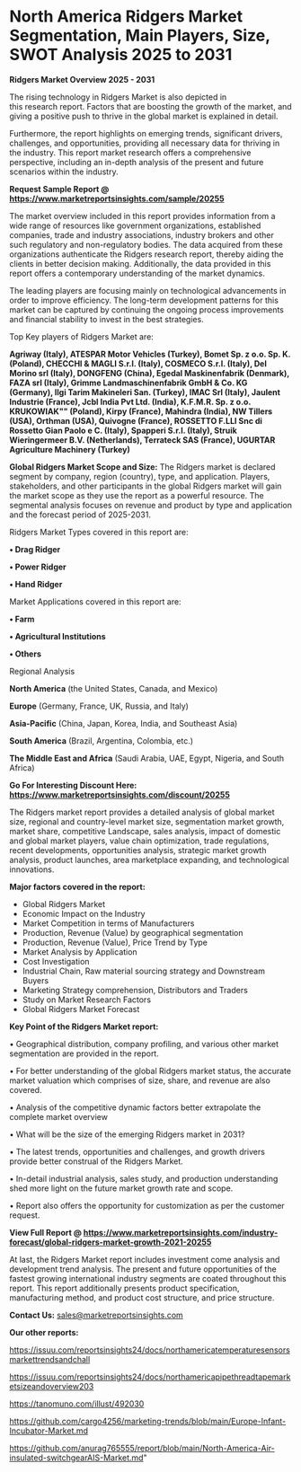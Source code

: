# North America Ridgers Market Segmentation, Main Players, Size, SWOT Analysis 2025 to 2031

<Strong> Ridgers Market Overview 2025 - 2031</strong>

The rising technology in Ridgers Market is also depicted in this research report. Factors that are boosting the growth of the market, and giving a positive push to thrive in the global market is explained in detail.

Furthermore, the report highlights on emerging trends, significant drivers, challenges, and opportunities, providing all necessary data for thriving in the industry. This report market research offers a comprehensive perspective, including an in-depth analysis of the present and future scenarios within the industry.

<strong>Request Sample Report @ <a href=https://www.marketreportsinsights.com/sample/20255>https://www.marketreportsinsights.com/sample/20255</a></strong>

The market overview included in this report provides information from a wide range of resources like government organizations, established companies, trade and industry associations, industry brokers and other such regulatory and non-regulatory bodies. The data acquired from these organizations authenticate the Ridgers research report, thereby aiding the clients in better decision making. Additionally, the data provided in this report offers a contemporary understanding of the market dynamics.

The leading players are focusing mainly on technological advancements in order to improve efficiency. The long-term development patterns for this market can be captured by continuing the ongoing process improvements and financial stability to invest in the best strategies.

Top Key players of Ridgers Market are:

<strong>Agriway (Italy), ATESPAR Motor Vehicles (Turkey), Bomet Sp. z o.o. Sp. K. (Poland), CHECCHI & MAGLI S.r.l. (Italy), COSMECO S.r.l. (Italy), Del Morino srl (Italy), DONGFENG (China), Egedal Maskinenfabrik (Denmark), FAZA srl (Italy), Grimme Landmaschinenfabrik GmbH & Co. KG (Germany), Ilgi Tarim Makineleri San. (Turkey), IMAC Srl (Italy), Jaulent Industrie (France), Jcbl India Pvt Ltd. (India), K.F.M.R. Sp. z o.o. KRUKOWIAK"" (Poland), Kirpy (France), Mahindra (India), NW Tillers (USA), Orthman (USA), Quivogne (France), ROSSETTO F.LLI Snc di Rossetto Gian Paolo e C. (Italy), Spapperi S.r.l. (Italy), Struik Wieringermeer B.V. (Netherlands), Terrateck SAS (France), UGURTAR Agriculture Machinery (Turkey)</strong>

<strong><b>Global Ridgers Market Scope and Size:</b></strong>
The Ridgers market is declared segment by company, region (country), type, and application. Players, stakeholders, and other participants in the global Ridgers market will gain the market scope as they use the report as a powerful resource. The segmental analysis focuses on revenue and product by type and application and the forecast period of 2025-2031.

Ridgers Market Types covered in this report are:

<strong>• Drag Ridger

• Power Ridger

• Hand Ridger</strong>

Market Applications covered in this report are:

<strong>• Farm

• Agricultural Institutions

• Others</strong> 

Regional Analysis

<strong>North America</strong> (the United States, Canada, and Mexico)

<strong>Europe</strong> (Germany, France, UK, Russia, and Italy)

<strong>Asia-Pacific</strong> (China, Japan, Korea, India, and Southeast Asia)

<strong>South America</strong> (Brazil, Argentina, Colombia, etc.)

<strong>The Middle East and Africa</strong> (Saudi Arabia, UAE, Egypt, Nigeria, and South Africa)

<strong>Go For Interesting Discount Here: <a href=https://www.marketreportsinsights.com/discount/20255>https://www.marketreportsinsights.com/discount/20255</a></strong>

The Ridgers market report provides a detailed analysis of global market size, regional and country-level market size, segmentation market growth, market share, competitive Landscape, sales analysis, impact of domestic and global market players, value chain optimization, trade regulations, recent developments, opportunities analysis, strategic market growth analysis, product launches, area marketplace expanding, and technological innovations.

<strong><b>Major factors covered in the report:</b></strong>
<ul>
  <li>Global Ridgers Market </li>
  <li>Economic Impact on the Industry</li>
  <li>Market Competition in terms of Manufacturers</li>
  <li>Production, Revenue (Value) by geographical segmentation</li>
  <li>Production, Revenue (Value), Price Trend by Type</li>
  <li>Market Analysis by Application</li>
  <li>Cost Investigation</li>
  <li>Industrial Chain, Raw material sourcing strategy and Downstream Buyers</li>
  <li>Marketing Strategy comprehension, Distributors and Traders</li>
  <li>Study on Market Research Factors</li>
  <li>Global Ridgers Market Forecast</li>
</ul>

<strong><b>Key Point of the Ridgers Market report:</b></strong>

• Geographical distribution, company profiling, and various other market segmentation are provided in the report.

• For better understanding of the global Ridgers market status, the accurate market valuation which comprises of size, share, and revenue are also covered.

• Analysis of the competitive dynamic factors better extrapolate the complete market overview

• What will be the size of the emerging Ridgers market in 2031?

• The latest trends, opportunities and challenges, and growth drivers provide better construal of the Ridgers Market.

• In-detail industrial analysis, sales study, and production understanding shed more light on the future market growth rate and scope.

• Report also offers the opportunity for customization as per the customer request.

<strong><b>View Full Report @ <a href=https://www.marketreportsinsights.com/industry-forecast/global-ridgers-market-growth-2021-20255>https://www.marketreportsinsights.com/industry-forecast/global-ridgers-market-growth-2021-20255</a></b></strong>


At last, the Ridgers Market report includes investment come analysis and development trend analysis. The present and future opportunities of the fastest growing international industry segments are coated throughout this report. This report additionally presents product specification, manufacturing method, and product cost structure, and price structure.

<strong>Contact Us:</strong>
sales@marketreportsinsights.com

<strong>Our other reports:</strong>

<a href=https://issuu.com/reportsinsights24/docs/northamericatemperaturesensorsmarkettrendsandchall>https://issuu.com/reportsinsights24/docs/northamericatemperaturesensorsmarkettrendsandchall</a>

<a href=https://issuu.com/reportsinsights24/docs/northamericapipethreadtapemarketsizeandoverview203>https://issuu.com/reportsinsights24/docs/northamericapipethreadtapemarketsizeandoverview203</a>

<a href=https://tanomuno.com/illust/492030>https://tanomuno.com/illust/492030</a>

<a href=https://github.com/cargo4256/marketing-trends/blob/main/Europe-Infant-Incubator-Market.md>https://github.com/cargo4256/marketing-trends/blob/main/Europe-Infant-Incubator-Market.md</a>

<a href=https://github.com/anurag765555/report/blob/main/North-America-Air-insulated-switchgearAIS-Market.md>https://github.com/anurag765555/report/blob/main/North-America-Air-insulated-switchgearAIS-Market.md</a>"
